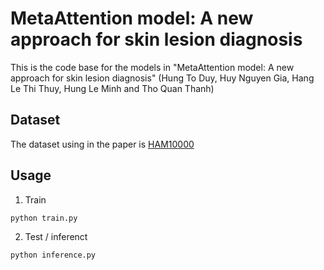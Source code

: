 # MetaAttention model: A new approach for skin lesion diagnosis

This is the code base for the models in "MetaAttention model: A new approach for skin lesion diagnosis"
(Hung To Duy, Huy Nguyen Gia, Hang Le Thi Thuy, Hung Le Minh and Tho Quan Thanh)


## Dataset

The dataset using in the paper is [HAM10000](https://www.nature.com/articles/sdata2018161)

## Usage

1. Train

`python train.py`

2. Test / inferenct

`python inference.py`